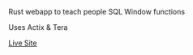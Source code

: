 Rust webapp to teach people SQL Window functions

Uses Actix & Tera

[Live Site]

[Live Site]: http://www.windowfunctions.com

